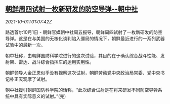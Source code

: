 <!--1633051863000-->
[朝鲜周四试射一枚新研发的防空导弹--朝中社](https://cn.reuters.com/article/north-korea-air-missile-1001-idCNKBS2GR2M1)
------

<div><i>2021-10-01T01:07:42Z</i></div><p>路透首尔10月1日 - 朝鲜官媒朝中社周五报导，朝鲜周四试射了一枚新研发的防空导弹。这是在与美国的无核化谈判陷入僵局的情况下，朝鲜最近进行的一系列武器试验中的最新一次。</p><p>朝中社称，由朝鲜国防科学院进行的这次试验，其目的在于确认综合战斗性能、发射架、雷达、战斗综合指挥车的运用实用性。</p><p>朝鲜领导人金正恩似乎没有视察这次试射，朝鲜劳动党中央政治局常委、党中央书记朴正天观摩了试射。</p><p>朝中社援引朝鲜国防科学院的话称，“此次综合试射是在将来研发不同防空导弹系统中具有实际意义的试射。”(完)</p>
